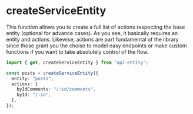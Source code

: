 # createServiceEntity

This function allows you to create a full list of actions respecting the base entity (optional for advance cases). As you see, it basically requires an entity and actions. Likewise, actions are part fundamental of the library since those grant you the choise to model easy endpoints or make custom functions if you want to take absolutely control of the flow.

```ts
import { get, createServiceEntity } from "api-entity";

const posts = createServiceEntity({
  entity: "posts",
  actions: {
    byIdComments: "/:id/comments",
    byId: "/:id",
  },
});
```

